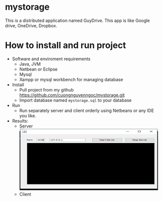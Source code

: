 # mystorage
This is a distributed application named GuyDrive. This app is like Google drive, OneDrive, Dropbox. 
# How to install and run project
- Software and enviroment requirements
  - Java, JVM
  - Netbean or Eclipse
  - Mysql
  - Xampp or mysql workbench for managing database
- Install
  - Pull project from my github https://github.com/cuongnguyenngoc/mystorage.git
  - Import database named `mystorage.sql` to your database
- Run
  - Run separately server and client orderly using Netbeans or any IDE you like.
- Results:
  - Server
    ![server](pictures/server.png)
  - Client
